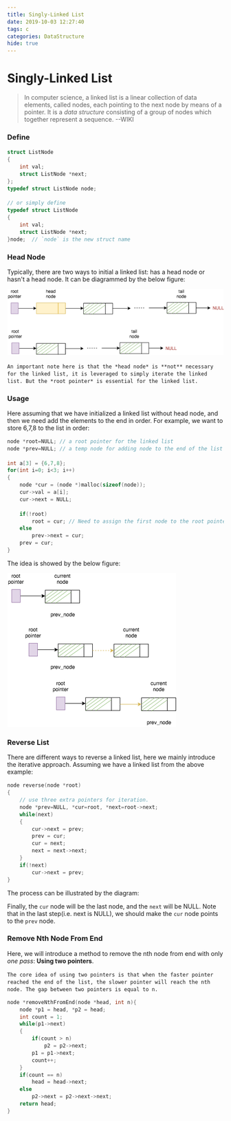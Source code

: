 ```yaml
---
title: Singly-Linked List
date: 2019-10-03 12:27:40
tags: c
categories: DataStructure
hide: true
---
```

# Singly-Linked List
> In computer science, a linked list is a linear collection of data elements, called nodes, each pointing to the next node by means of a pointer. It is a *data structure* consisting of a group of nodes which together represent a sequence.  --WIKI

### Define
```c
struct ListNode
{
	int val;
	struct ListNode *next;
};
typedef struct ListNode node;

// or simply define
typedef struct ListNode
{
	int val;
	struct ListNode *next;
}node;  // `node` is the new struct name
```

### Head Node
Typically, there are two ways to initial a linked list: has a head node or hasn't a head node. It can be diagrammed by the below figure:

![linkedlist](/res/c/linkedList/linkedlist.png)
  
`An important note here is that the *head node* is **not** necessary for the linked list, it is leveraged to simply iterate the linked list. But the *root pointer* is essential for the linked list.`

### Usage
Here assuming that we have initialized a linked list without head node, and then we need add the elements to the end in order. For example, we want to store 6,7,8 to the list in order:
```c
node *root=NULL; // a root pointer for the linked list
node *prev=NULL; // a temp node for adding node to the end of the list

int a[3] = {6,7,8};
for(int i=0; i<3; i++)
{
	node *cur = (node *)malloc(sizeof(node));
	cur->val = a[i];
	cur->next = NULL;

	if(!root)
		root = cur; // Need to assign the first node to the root pointer
	else
		prev->next = cur;
	prev = cur;
}
```
The idea is showed by the below figure:
  
![addnode](/res/c/linkedList/addnode.png)

### Reverse List
There are different ways to reverse a linked list, here we mainly introduce the iterative approach.
Assuming we have a linked list from the above example:
```c
node reverse(node *root)
{
	// use three extra pointers for iteration.
	node *prev=NULL, *cur=root, *next=root->next;
	while(next)
	{
		cur->next = prev;
		prev = cur;
		cur = next;
		next = next->next;
	}
	if(!next)
		cur->next = prev;
}
```
The process can be illustrated by the diagram:



Finally, the `cur` node will be the last node, and the `next` will be NULL. Note that in the last step(i.e. next is NULL), we should make the `cur` node points to the `prev` node.

### Remove Nth Node From End
Here, we will introduce a method to remove the nth node from end with only *one pass*: **Using two pointers**.

`The core idea of using two pointers is that when the faster pointer reached the end of the list, the slower pointer will reach the nth node. The gap between two pointers is equal to n.`

```c
node *removeNthFromEnd(node *head, int n){
    node *p1 = head, *p2 = head;
    int count = 1;
    while(p1->next)
    {
        if(count > n)
            p2 = p2->next;
        p1 = p1->next;
        count++;
    }
    if(count == n)
        head = head->next;
    else
        p2->next = p2->next->next;
    return head;
}
```


  

















